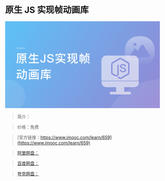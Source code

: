 # 原生 JS 实现帧动画库

![img](../../assets/5fe442f1000194a205400304.jpg)

> 简介：

> 价格：免费

> [官方链接：https://www.imooc.com/learn/659](https://www.imooc.com/learn/659)

> [阿里网盘：]()

> [百度网盘：]()

> [夸克网盘：]()
